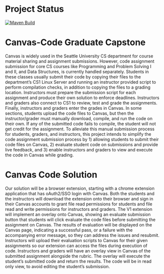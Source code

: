 # Project Status

[![Maven Build](https://github.com/Canvas-Code-Capstone/Canvas-Code/actions/workflows/build.yml/badge.svg)](https://github.com/Canvas-Code-Capstone/Canvas-Code/actions/workflows/build.yml)


# Canvas-Code Graduate Capstone

Canvas is widely used in the Seattle University CS department for course material sharing and assignment submissions. However, code assignment submission for core 
CS courses like Programming and Problem Solving I and II, and Data Structures, is currently handled separately. Students in these classes usually submit their code
by copying their files to the department’s CS1 Linux Server and running an instructor provided script to perform compilation checks, in addition to copying the files
to a grading location. Instructors must prepare the submission script for each assignment and produce their own solution to enforce deadlines. Instructors and graders
also connect to CS1 to review, test and grade the assignments. Finally, instructors and graders enter the grades in Canvas. In some sections, students upload the code
files to Canvas, but then the instructor/grader must manually download, compile, and run the code on their own. If any of the submitted code fails to compile, the 
student will not get credit for the assignment. To alleviate this manual submission process for students, graders, and instructors, this project intends to simplify 
the code assignment submission process by 1) allowing students to submit their code files on Canvas, 2) evaluate student code on submissions and provide live feedback,
and 3) enable instructors and graders to view and execute the code in Canvas while grading. 


# Canvas Code Solution
Our solution will be a browser extension, starting with a chrome extension application that has oAuth2/SSO login with Canvas. Both the students and the instructors will
download the extension onto their browser and sign in their Canvas accounts to grant file read permissions for students and file read and write permissions for 
instructors and graders. The V1 extension will implement an overlay onto Canvas, showing an evaluate submission button that students will click evaluate the code files
before submitting the assignment on Canvas. The results of evaluation will be displayed on the Canvas page, indicating a successful pass, or a failure with the accompanying
error message, so they can address the issues and resubmit. Instructors will upload their evaluation scripts to Canvas for their given assignments so our extension can 
access the files during execution of code. Instructors and graders will have an overlay view in Canvas of the submitted assignment alongside the rubric. The overlay will 
execute the student’s submitted code and return the results. The code will be in read only view, to avoid editing the student’s submission.
